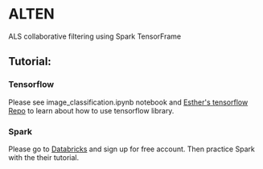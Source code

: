 # ALTEN
ALS collaborative filtering using Spark TensorFrame

## Tutorial:
### Tensorflow
Please see image_classification.ipynb notebook and [Esther's tensorflow Repo](https://www.github.com/esther3587/tensorflow) to learn about how to use tensorflow library.

### Spark
Please go to [Databricks](https://databricks.com) and sign up for free account. Then practice Spark with the their tutorial.